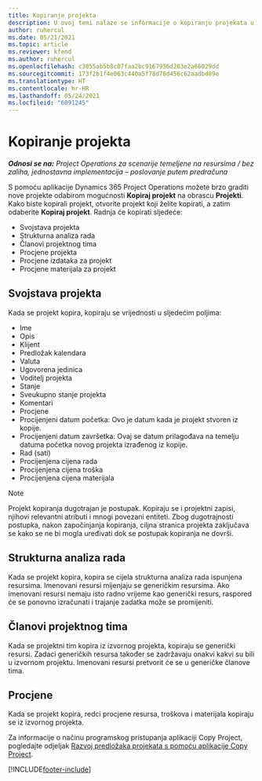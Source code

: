 ```yaml
---
title: Kopiranje projekta
description: U ovoj temi nalaze se informacije o kopiranju projekata u aplikaciji Dynamics 365 Project Operations.
author: ruhercul
ms.date: 05/21/2021
ms.topic: article
ms.reviewer: kfend
ms.author: ruhercul
ms.openlocfilehash: c3055ab5b8c07faa2bc9167956d283e2a66029dd
ms.sourcegitcommit: 173f2b1f4e063c440a5f78d76d456c62aadbd89e
ms.translationtype: HT
ms.contentlocale: hr-HR
ms.lasthandoff: 05/24/2021
ms.locfileid: "6091245"
---
```

# <a name="copy-a-project"></a>Kopiranje projekta

_**Odnosi se na:** Project Operations za scenarije temeljene na resursima / bez zaliha, jednostavna implementacija – poslovanje putem predračuna_

S pomoću aplikacije Dynamics 365 Project Operations možete brzo graditi nove projekte odabirom mogućnosti **Kopiraj projekt** na obrascu **Projekti**. Kako biste kopirali projekt, otvorite projekt koji želite kopirati, a zatim odaberite **Kopiraj projekt**. Radnja će kopirati sljedeće:

- Svojstava projekta 
- Strukturna analiza rada
- Članovi projektnog tima
- Procjene projekta
- Procjene izdataka za projekt
- Procjene materijala za projekt

## <a name="project-properties"></a>Svojstava projekta

Kada se projekt kopira, kopiraju se vrijednosti u sljedećim poljima:

- Ime
- Opis
- Klijent
- Predložak kalendara
- Valuta
- Ugovorena jedinica
- Voditelj projekta
- Stanje
- Sveukupno stanje projekta
- Komentari
- Procjene
- Procijenjeni datum početka: Ovo je datum kada je projekt stvoren iz kopije.
- Procijenjeni datum završetka: Ovaj se datum prilagođava na temelju datuma početka novog projekta izrađenog iz kopije.
- Rad (sati)
- Procijenjena cijena rada
- Procijenjena cijena troška
- Procijenjena cijena materijala

> [!NOTE]
> Projekt kopiranja dugotrajan je postupak. Kopiraju se i projektni zapisi, njihovi relevantni atributi i mnogi povezani entiteti. Zbog dugotrajnosti postupka, nakon započinjanja kopiranja, ciljna stranica projekta zaključava se kako se ne bi mogla uređivati dok se postupak kopiranja ne dovrši.

## <a name="work-breakdown-structure"></a>Strukturna analiza rada

Kada se projekt kopira, kopira se cijela strukturna analiza rada ispunjena resursima. Imenovani resursi mijenjaju se generičkim resursima. Ako imenovani resursi nemaju isto radno vrijeme kao generički resurs, raspored će se ponovno izračunati i trajanje zadatka može se promijeniti.

## <a name="project-team-members"></a>Članovi projektnog tima

Kada se projektni tim kopira iz izvornog projekta, kopiraju se generički resursi. Zadaci generičkih resursa također se zadržavaju onakvi kakvi su bili u izvornom projektu. Imenovani resursi pretvorit će se u generičke članove tima.

## <a name="estimates"></a>Procjene

Kada se projekt kopira, redci procjene resursa, troškova i materijala kopiraju se iz izvornog projekta. 

Za informacije o načinu programskog pristupanja aplikaciji Copy Project, pogledajte odjeljak [Razvoj predložaka projekata s pomoću aplikacije Copy Project](dev-copy-project.md).


[!INCLUDE[footer-include](../includes/footer-banner.md)]
